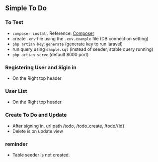 ## Simple To Do

### To Test
- `composer install`  Reference: [Composer](https://getcomposer.org)
- create `.env` file using the `.env.example` file (DB connection setting)
- `php artian key:generate` (generate key to run laravel)
- run query using `sample.sql` (instead of seeder, stable query running)
- `php artian serve` (default 8000 port)

### Registering User and Sigin in 
- On the Right top header

### User List
- On the Right top header

### Create To Do and Update
- After signing in, url path /todo, /todo_create, /todo/{id}
- Delete is on update view

### reminder
- Table seeder is not created. 